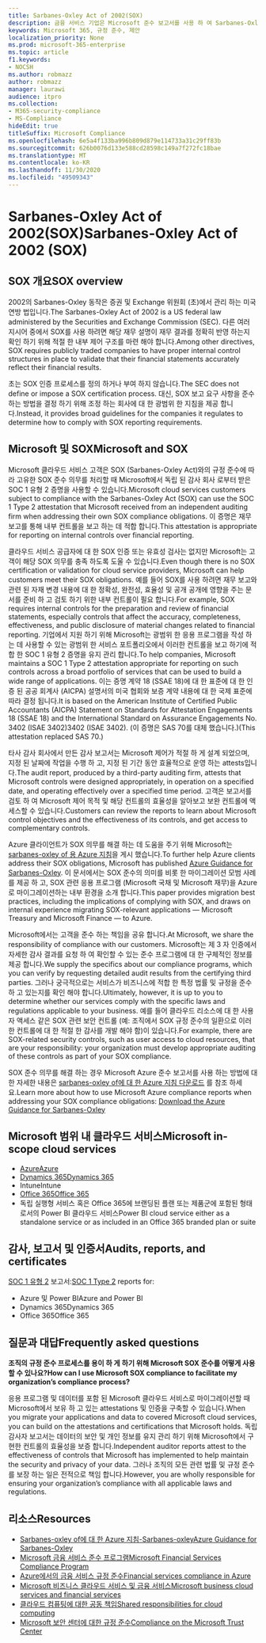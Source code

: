 ```yaml
---
title: Sarbanes-Oxley Act of 2002(SOX)
description: 금융 서비스 기업은 Microsoft 준수 보고서를 사용 하 여 Sarbanes-Oxley Act 준수를 처리할 수 있습니다.
keywords: Microsoft 365, 규정 준수, 제안
localization_priority: None
ms.prod: microsoft-365-enterprise
ms.topic: article
f1.keywords:
- NOCSH
ms.author: robmazz
author: robmazz
manager: laurawi
audience: itpro
ms.collection:
- M365-security-compliance
- MS-Compliance
hideEdit: true
titleSuffix: Microsoft Compliance
ms.openlocfilehash: 6e5a4f133ba996b809d879e114733a31c29ff83b
ms.sourcegitcommit: 626b0076d133e588cd28598c149a7f272fc18bae
ms.translationtype: MT
ms.contentlocale: ko-KR
ms.lasthandoff: 11/30/2020
ms.locfileid: "49509343"
---
```

# <a name="sarbanes-oxley-act-of-2002-sox"></a><span data-ttu-id="651e2-104">Sarbanes-Oxley Act of 2002(SOX)</span><span class="sxs-lookup"><span data-stu-id="651e2-104">Sarbanes-Oxley Act of 2002 (SOX)</span></span>

## <a name="sox-overview"></a><span data-ttu-id="651e2-105">SOX 개요</span><span class="sxs-lookup"><span data-stu-id="651e2-105">SOX overview</span></span>

<span data-ttu-id="651e2-106">2002의 Sarbanes-Oxley 동작은 증권 및 Exchange 위원회 (초)에서 관리 하는 미국 연방 법입니다.</span><span class="sxs-lookup"><span data-stu-id="651e2-106">The Sarbanes-Oxley Act of 2002 is a US federal law administered by the Securities and Exchange Commission (SEC).</span></span> <span data-ttu-id="651e2-107">다른 여러 지시어 중에서 SOX를 사용 하려면 해당 재무 설명이 재무 결과를 정확히 반영 하는지 확인 하기 위해 적절 한 내부 제어 구조를 마련 해야 합니다.</span><span class="sxs-lookup"><span data-stu-id="651e2-107">Among other directives, SOX requires publicly traded companies to have proper internal control structures in place to validate that their financial statements accurately reflect their financial results.</span></span>

<span data-ttu-id="651e2-108">초는 SOX 인증 프로세스를 정의 하거나 부여 하지 않습니다.</span><span class="sxs-lookup"><span data-stu-id="651e2-108">The SEC does not define or impose a SOX certification process.</span></span> <span data-ttu-id="651e2-109">대신, SOX 보고 요구 사항을 준수 하는 방법을 결정 하기 위해 조정 하는 회사에 대 한 광범위 한 지침을 제공 합니다.</span><span class="sxs-lookup"><span data-stu-id="651e2-109">Instead, it provides broad guidelines for the companies it regulates to determine how to comply with SOX reporting requirements.</span></span>

## <a name="microsoft-and-sox"></a><span data-ttu-id="651e2-110">Microsoft 및 SOX</span><span class="sxs-lookup"><span data-stu-id="651e2-110">Microsoft and SOX</span></span>

<span data-ttu-id="651e2-111">Microsoft 클라우드 서비스 고객은 SOX (Sarbanes-Oxley Act)와의 규정 준수에 따라 고유한 SOX 준수 의무를 처리할 때 Microsoft에서 독립 된 감사 회사 로부터 받은 SOC 1 유형 2 증명을 사용할 수 있습니다.</span><span class="sxs-lookup"><span data-stu-id="651e2-111">Microsoft cloud services customers subject to compliance with the Sarbanes-Oxley Act (SOX) can use the SOC 1 Type 2 attestation that Microsoft received from an independent auditing firm when addressing their own SOX compliance obligations.</span></span> <span data-ttu-id="651e2-112">이 증명은 재무 보고를 통해 내부 컨트롤을 보고 하는 데 적합 합니다.</span><span class="sxs-lookup"><span data-stu-id="651e2-112">This attestation is appropriate for reporting on internal controls over financial reporting.</span></span>

<span data-ttu-id="651e2-113">클라우드 서비스 공급자에 대 한 SOX 인증 또는 유효성 검사는 없지만 Microsoft는 고객이 해당 SOX 의무를 충족 하도록 도울 수 있습니다.</span><span class="sxs-lookup"><span data-stu-id="651e2-113">Even though there is no SOX certification or validation for cloud service providers, Microsoft can help customers meet their SOX obligations.</span></span> <span data-ttu-id="651e2-114">예를 들어 SOX를 사용 하려면 재무 보고와 관련 된 자재 변경 내용에 대 한 정확성, 완전성, 효율성 및 공개 공개에 영향을 주는 문서를 준비 하 고 검토 하기 위한 내부 컨트롤이 필요 합니다.</span><span class="sxs-lookup"><span data-stu-id="651e2-114">For example, SOX requires internal controls for the preparation and review of financial statements, especially controls that affect the accuracy, completeness, effectiveness, and public disclosure of material changes related to financial reporting.</span></span> <span data-ttu-id="651e2-115">기업에서 지원 하기 위해 Microsoft는 광범위 한 응용 프로그램을 작성 하는 데 사용할 수 있는 광범위 한 서비스 포트폴리오에서 이러한 컨트롤을 보고 하기에 적합 한 SOC 1 유형 2 증명을 유지 관리 합니다.</span><span class="sxs-lookup"><span data-stu-id="651e2-115">To help companies, Microsoft maintains a SOC 1 Type 2 attestation appropriate for reporting on such controls across a broad portfolio of services that can be used to build a wide range of applications.</span></span> <span data-ttu-id="651e2-116">이는 증명 계약 18 (SSAE 18)에 대 한 표준에 대 한 인증 된 공공 회계사 (AICPA) 설명서의 미국 협회와 보증 계약 내용에 대 한 국제 표준에 따라 결정 됩니다.</span><span class="sxs-lookup"><span data-stu-id="651e2-116">It is based on the American Institute of Certified Public Accountants (AICPA) Statement on Standards for Attestation Engagements 18 (SSAE 18) and the International Standard on Assurance Engagements No.</span></span> <span data-ttu-id="651e2-117">3402 (ISAE 3402)</span><span class="sxs-lookup"><span data-stu-id="651e2-117">3402 (ISAE 3402).</span></span> <span data-ttu-id="651e2-118">(이 증명은 SAS 70를 대체 했습니다.)</span><span class="sxs-lookup"><span data-stu-id="651e2-118">(This attestation replaced SAS 70.)</span></span>

<span data-ttu-id="651e2-119">타사 감사 회사에서 만든 감사 보고서는 Microsoft 제어가 적절 하 게 설계 되었으며, 지정 된 날짜에 작업을 수행 하 고, 지정 된 기간 동안 효율적으로 운영 하는 attests입니다.</span><span class="sxs-lookup"><span data-stu-id="651e2-119">The audit report, produced by a third-party auditing firm, attests that Microsoft controls were designed appropriately, in operation on a specified date, and operating effectively over a specified time period.</span></span> <span data-ttu-id="651e2-120">고객은 보고서를 검토 하 여 Microsoft 제어 목적 및 해당 컨트롤의 효율성을 알아보고 보완 컨트롤에 액세스할 수 있습니다.</span><span class="sxs-lookup"><span data-stu-id="651e2-120">Customers can review the reports to learn about Microsoft control objectives and the effectiveness of its controls, and get access to complementary controls.</span></span>

<span data-ttu-id="651e2-121">Azure 클라이언트가 SOX 의무를 해결 하는 데 도움을 주기 위해 Microsoft는 [sarbanes-oxley of 용 Azure 지침](https://aka.ms/Azure-SOX-Guide)을 게시 했습니다.</span><span class="sxs-lookup"><span data-stu-id="651e2-121">To further help Azure clients address their SOX obligations, Microsoft has published [Azure Guidance for Sarbanes-Oxley](https://aka.ms/Azure-SOX-Guide).</span></span> <span data-ttu-id="651e2-122">이 문서에서는 SOX 준수의 의미를 비롯 한 마이그레이션 모범 사례를 제공 하 고, SOX 관련 응용 프로그램 (Microsoft 국채 및 Microsoft 재무)을 Azure로 마이그레이션하는 내부 환경을 소개 합니다.</span><span class="sxs-lookup"><span data-stu-id="651e2-122">This paper provides migration best practices, including the implications of complying with SOX, and draws on internal experience migrating SOX-relevant applications — Microsoft Treasury and Microsoft Finance — to Azure.</span></span>

<span data-ttu-id="651e2-123">Microsoft에서는 고객을 준수 하는 책임을 공유 합니다.</span><span class="sxs-lookup"><span data-stu-id="651e2-123">At Microsoft, we share the responsibility of compliance with our customers.</span></span> <span data-ttu-id="651e2-124">Microsoft는 제 3 자 인증에서 자세한 감사 결과를 요청 하 여 확인할 수 있는 준수 프로그램에 대 한 구체적인 정보를 제공 합니다.</span><span class="sxs-lookup"><span data-stu-id="651e2-124">We supply the specifics about our compliance programs, which you can verify by requesting detailed audit results from the certifying third parties.</span></span> <span data-ttu-id="651e2-125">그러나 궁극적으로는 서비스가 비즈니스에 적합 한 특정 법률 및 규정을 준수 하 고 있는지를 확인 해야 합니다.</span><span class="sxs-lookup"><span data-stu-id="651e2-125">Ultimately, however, it is up to you to determine whether our services comply with the specific laws and regulations applicable to your business.</span></span> <span data-ttu-id="651e2-126">예를 들어 클라우드 리소스에 대 한 사용자 액세스 같은 SOX 관련 보안 컨트롤 (예: 조직에서 SOX 규정 준수의 일환으로 이러한 컨트롤에 대 한 적절 한 감사를 개발 해야 함)이 있습니다.</span><span class="sxs-lookup"><span data-stu-id="651e2-126">For example, there are SOX-related security controls, such as user access to cloud resources, that are your responsibility: your organization must develop appropriate auditing of these controls as part of your SOX compliance.</span></span>

<span data-ttu-id="651e2-127">SOX 준수 의무를 해결 하는 경우 Microsoft Azure 준수 보고서를 사용 하는 방법에 대 한 자세한 내용은 [sarbanes-oxley of에 대 한 Azure 지침 다운로드](https://aka.ms/Azure-SOX-Guide) 를 참조 하세요.</span><span class="sxs-lookup"><span data-stu-id="651e2-127">Learn more about how to use Microsoft Azure compliance reports when addressing your SOX compliance obligations: [Download the Azure Guidance for Sarbanes-Oxley](https://aka.ms/Azure-SOX-Guide)</span></span>

## <a name="microsoft-in-scope-cloud-services"></a><span data-ttu-id="651e2-128">Microsoft 범위 내 클라우드 서비스</span><span class="sxs-lookup"><span data-stu-id="651e2-128">Microsoft in-scope cloud services</span></span>

- [<span data-ttu-id="651e2-129">Azure</span><span class="sxs-lookup"><span data-stu-id="651e2-129">Azure</span></span>](https://aka.ms/AzureCompliance)
- [<span data-ttu-id="651e2-130">Dynamics 365</span><span class="sxs-lookup"><span data-stu-id="651e2-130">Dynamics 365</span></span>](https://aka.ms/d365-compliance-list)
- <span data-ttu-id="651e2-131">Intune</span><span class="sxs-lookup"><span data-stu-id="651e2-131">Intune</span></span>
- [<span data-ttu-id="651e2-132">Office 365</span><span class="sxs-lookup"><span data-stu-id="651e2-132">Office 365</span></span>](https://go.microsoft.com/fwlink/p/?LinkID=2077751)
- <span data-ttu-id="651e2-133">독립 실행형 서비스 혹은 Office 365에 브랜딩된 플랜 또는 제품군에 포함된 형태로서의 Power BI 클라우드 서비스</span><span class="sxs-lookup"><span data-stu-id="651e2-133">Power BI cloud service either as a standalone service or as included in an Office 365 branded plan or suite</span></span>

## <a name="audits-reports-and-certificates"></a><span data-ttu-id="651e2-134">감사, 보고서 및 인증서</span><span class="sxs-lookup"><span data-stu-id="651e2-134">Audits, reports, and certificates</span></span>

<span data-ttu-id="651e2-135">[SOC 1 유형 2](offering-SOC.md) 보고서:</span><span class="sxs-lookup"><span data-stu-id="651e2-135">[SOC 1 Type 2](offering-SOC.md) reports for:</span></span>

- <span data-ttu-id="651e2-136">Azure 및 Power BI</span><span class="sxs-lookup"><span data-stu-id="651e2-136">Azure and Power BI</span></span>
- <span data-ttu-id="651e2-137">Dynamics 365</span><span class="sxs-lookup"><span data-stu-id="651e2-137">Dynamics 365</span></span>
- <span data-ttu-id="651e2-138">Office 365</span><span class="sxs-lookup"><span data-stu-id="651e2-138">Office 365</span></span>

## <a name="frequently-asked-questions"></a><span data-ttu-id="651e2-139">질문과 대답</span><span class="sxs-lookup"><span data-stu-id="651e2-139">Frequently asked questions</span></span>

<span data-ttu-id="651e2-140">**조직의 규정 준수 프로세스를 용이 하 게 하기 위해 Microsoft SOX 준수를 어떻게 사용할 수 있나요?**</span><span class="sxs-lookup"><span data-stu-id="651e2-140">**How can I use Microsoft SOX compliance to facilitate my organization’s compliance process?**</span></span>

<span data-ttu-id="651e2-141">응용 프로그램 및 데이터를 포함 된 Microsoft 클라우드 서비스로 마이그레이션할 때 Microsoft에서 보유 하 고 있는 attestations 및 인증을 구축할 수 있습니다.</span><span class="sxs-lookup"><span data-stu-id="651e2-141">When you migrate your applications and data to covered Microsoft cloud services, you can build on the attestations and certifications that Microsoft holds.</span></span> <span data-ttu-id="651e2-142">독립 감사자 보고서는 데이터의 보안 및 개인 정보를 유지 관리 하기 위해 Microsoft에서 구현한 컨트롤의 효율성을 보증 합니다.</span><span class="sxs-lookup"><span data-stu-id="651e2-142">Independent auditor reports attest to the effectiveness of controls that Microsoft has implemented to help maintain the security and privacy of your data.</span></span> <span data-ttu-id="651e2-143">그러나 조직의 모든 관련 법률 및 규정 준수를 보장 하는 일은 전적으로 책임 합니다.</span><span class="sxs-lookup"><span data-stu-id="651e2-143">However, you are wholly responsible for ensuring your organization’s compliance with all applicable laws and regulations.</span></span>

## <a name="resources"></a><span data-ttu-id="651e2-144">리소스</span><span class="sxs-lookup"><span data-stu-id="651e2-144">Resources</span></span>

- [<span data-ttu-id="651e2-145">Sarbanes-oxley of에 대 한 Azure 지침-Sarbanes-oxley</span><span class="sxs-lookup"><span data-stu-id="651e2-145">Azure Guidance for Sarbanes-Oxley</span></span>](https://aka.ms/Azure-SOX-Guide)
- [<span data-ttu-id="651e2-146">Microsoft 금융 서비스 준수 프로그램</span><span class="sxs-lookup"><span data-stu-id="651e2-146">Microsoft Financial Services Compliance Program</span></span>](https://www.microsoft.com/download/details.aspx?id=55332)
- [<span data-ttu-id="651e2-147">Azure에서의 금융 서비스 규정 준수</span><span class="sxs-lookup"><span data-stu-id="651e2-147">Financial services compliance in Azure</span></span>](https://azure.microsoft.com/resources/videos/azurecon-2015-financial-services-compliance-in-azure/)
- [<span data-ttu-id="651e2-148">Microsoft 비즈니스 클라우드 서비스 및 금융 서비스</span><span class="sxs-lookup"><span data-stu-id="651e2-148">Microsoft business cloud services and financial services</span></span>](https://www.microsoft.com/trustcenter/cloudservices/financialservices)
- [<span data-ttu-id="651e2-149">클라우드 컴퓨팅에 대한 공동 책임</span><span class="sxs-lookup"><span data-stu-id="651e2-149">Shared responsibilities for cloud computing</span></span>](https://aka.ms/sharedresponsibility)
- [<span data-ttu-id="651e2-150">Microsoft 보안 센터에 대한 규정 준수</span><span class="sxs-lookup"><span data-stu-id="651e2-150">Compliance on the Microsoft Trust Center</span></span>](https://www.microsoft.com/trust-center/compliance/compliance-overview)
